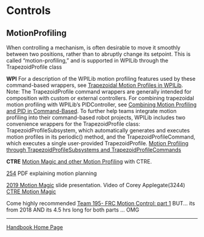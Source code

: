 # Controls
## MotionProfiling
When controlling a mechanism, is often desirable to move it smoothly between two positions, rather than to abruptly change its setpoint. This is called “motion-profiling,” and is supported in WPILib through the TrapezoidProfile class 

**WPI**
For a description of the WPILib motion profiling features used by these command-based wrappers, see [Trapezoidal Motion Profiles in WPILib](https://docs.wpilib.org/en/stable/docs/software/advanced-controls/controllers/trapezoidal-profiles.html#trapezoidal-motion-profiles-in-wpilib).
Note: The TrapezoidProfile command wrappers are generally intended for composition with custom or external controllers. For combining trapezoidal motion profiling with WPILib’s PIDController, see [Combining Motion Profiling and PID in Command-Based](https://docs.wpilib.org/en/stable/docs/software/commandbased/profilepid-subsystems-commands.html).
To further help teams integrate motion profiling into their command-based robot projects, WPILib includes two convenience wrappers for the TrapezoidProfile class: TrapezoidProfileSubsystem, which automatically generates and executes motion profiles in its periodic() method, and the TrapezoidProfileCommand, which executes a single user-provided TrapezoidProfile.
[Motion Profiling through TrapezoidProfileSubsystems and TrapezoidProfileCommands
](https://docs.wpilib.org/en/stable/docs/software/commandbased/profilepid-subsystems-commands.html
)

**CTRE**
[Motion Magic and other Motion Profiling](https://docs.ctre-phoenix.com/en/stable/ch16_ClosedLoop.html) with CTRE.

[254](https://www.chiefdelphi.com/uploads/default/original/3X/a/b/ab808bbf5f212c6deba8565dac83852bbd9b4394.pdf
) PDF explaining motion planning

[2019 Motion Magic](https://docs.google.com/presentation/d/1zzMI3DW-elButNH0QLFdYnDyaIapeI-zZnv9CAC6WY8/edit) slide presentation. Video of Corey Applegate(3244) [CTRE Motion Magic](https://youtu.be/VQIgdLslU_E)

Come highly recommended [Team 195- FRC Motion Control: part 1](https://youtu.be/4rbT-oscpx0) BUT... its from 2018 AND its 4.5 hrs long for both parts ... OMG

----
[Handbook Home Page](https://github.com/CyberCoyotes/Handbook)